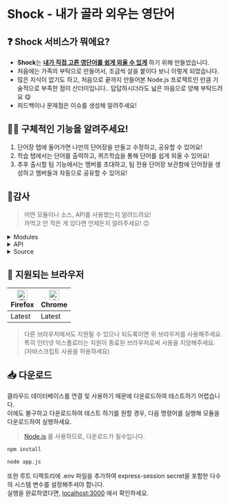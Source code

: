 # Shock - 내가 골라 외우는 영단어

## ❓ Shock 서비스가 뭐에요?   
- **Shock**는 **<u>내가 직접 고른 영단어를 쉽게 외울 수 있게</u>** 하기 위해 만들었습니다.  
- 처음에는 가족의 부탁으로 만들어서, 조금씩 살을 붙이다 보니 이렇게 되었습니다.
- 많은 지식이 없기도 하고, 처음으로 끝까지 만들어본 Node.js 프로젝트인 만큼 기술적으로 부족한 점이 산더미입니다.. 답답하시더라도 넓은 마음으로 양해 부탁드려요 😋
- 피드백이나 문제점은 이슈를 생성해 알려주세요!

## 🙋‍♀️ 구체적인 기능을 알려주세요!   
1. 단어장 탭에 들어가면 나만의 단어장을 만들고 수정하고, 공유할 수 있어요!
2. 학습 탭에서는 단어를 출력하고, 퀴즈학습을 통해 단어를 쉽게 외울 수 있어요!
3. 추후 출시할 팀 기능에서는 멤버를 초대하고, 팀 전용 단어장 보관함에 단어장을 생성하고 멤버들과 자동으로 공유할 수 있어요!

## 📑감사

>어떤 모듈이나 소스, API를 사용했는지 알려드려요!<br>까먹고 안 적은 게 있다면 언제든지 알려주세요! 😉
   
<details><summary>Modules
</summary>

- crypto
- crypto-js
- dotenv
- ejs
- express
- express-rate-limit
- express-session
- helmet
- ip
- jsonwebtoken
- moment-timezone
- mysql2
- path
- request
</details>

<details><summary>API
</summary>

- Papago API
</details>

<details><summary>Source
</summary>

- [Html을 PDF 형식으로 변환](https://blog.naver.com/rnjsrldnd123/221526274628)
</details>
   
## 📡 지원되는 브라우저

| [<img src="https://raw.githubusercontent.com/alrra/browser-logos/master/src/firefox/firefox_48x48.png" alt="Firefox" width="24px" height="24px" />](http://godban.github.io/browsers-support-badges/)<br/>Firefox | [<img src="https://raw.githubusercontent.com/alrra/browser-logos/master/src/chrome/chrome_48x48.png" alt="Chrome" width="24px" height="24px" />](http://godban.github.io/browsers-support-badges/)<br/>Chrome |
| --------- | --------- |
| Latest | Latest

> 다른 브라우저에서도 지원될 수 있으나 되도록이면 위 브라우저를 사용해주세요.<br>
특히 인터넷 익스플로러는 지원이 종료된 브라우저로써 사용을 지양해주세요.<br>
(자바스크립트 사용을 허용하세요)

## 📥 다운로드
클라우드 데이터베이스를 연결 및 사용하기 때문에 다운로드하여 테스트하기 어렵습니다.<br>
이에도 불구하고 다운로드하여 테스트 하기를 원할 경우, 다음 명령어를 실행해 모듈을 다운로드하여 실행하세요.
> [Node.js](https://nodejs.org/ko/) 를 사용하므로, 다운로드가 필수입니다.
```cmd
npm install
```
```cmd
node app.js
```
또한 루트 디렉토리에 .env 파일을 추가하여 express-session secret을 포함한 다수의 시스템 변수를 설정해주셔야 합니다.<br>
실행을 완료하였다면, [localhost:3000](http://localhost:3000) 에서 확인하세요.
